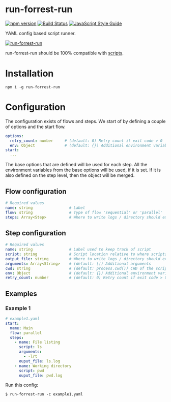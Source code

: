 run-forrest-run
===============

[![npm version][npm-badge]][npm-url]
[![Build Status][travis-badge]][travis-url]
[![JavaScript Style Guide][standardjs-badge]][standardjs-url]


YAML config based script runner.

[![run-forrest-run](https://img.youtube.com/vi/x2-MCPa_3rU/0.jpg)](https://youtu.be/x2-MCPa_3rU?t=23)

run-forrest-run should be 100% compatible with [scripts](https://www.npmjs.com/package/scriptz).

# Installation

```SHELL
npm i -g run-forrest-run
```

# Configuration

The configuration exists of flows and steps. We start of by defining a
couple of options and the start flow.

```yaml
options:
  retry_count: number     # (default: 0) Retry count if exit code > 0
  env: Object             # (default: {}) Additional environment variables
start:
  ...
```

The base options that are defined will be used for each step. All the
environment variables from the base options will be used, if it is set.
If it is also defined on the step level, then the object will be merged.

## Flow configuration

```yaml
# Required values
name: string                # Label
flow: string                # Type of flow 'sequential' or 'parallel'
steps: Array<Step>          # Where to write logs / directory should exist
```


## Step configuration

```yaml
# Required values
name: string                # Label used to keep track of script
script: string              # Script location relative to where scriptz is being run
output_file: string         # Where to write logs / directory should exist
arguments: Array<String>    # (default: []) Additional arguments
cwd: string                 # (default: process.cwd()) CWD of the script
env: Object                 # (default: {}) Additional environment variables
retry_count: number         # (default: 0) Retry count if exit code > 0
```

## Examples
### Example 1

```yaml
# example1.yaml
start:
  name: Main
  flow: parallel
  steps:
    - name: File listing
      script: ls
      arguments:
        - -lrt
      ouput_file: ls.log
    - name: Working directory
      script: pwd
      ouput_file: pwd.log
```
Run this config:

```
$ run-forrest-run -c example1.yaml
```

[npm-badge]: https://badge.fury.io/js/run-forrest-run.svg
[npm-url]: https://badge.fury.io/js/run-forrest-run
[travis-badge]: https://travis-ci.org/orangewise/run-forrest-run.svg?branch=master
[travis-url]: https://travis-ci.org/orangewise/run-forrest-run
[coveralls-badge]: https://coveralls.io/repos/github/orangewise/s3-zip/badge.svg?branch=master
[coveralls-url]: https://coveralls.io/github/orangewise/s3-zip?branch=master
[standardjs-badge]: https://img.shields.io/badge/code%20style-standard-brightgreen.svg
[standardjs-url]: http://standardjs.com/
